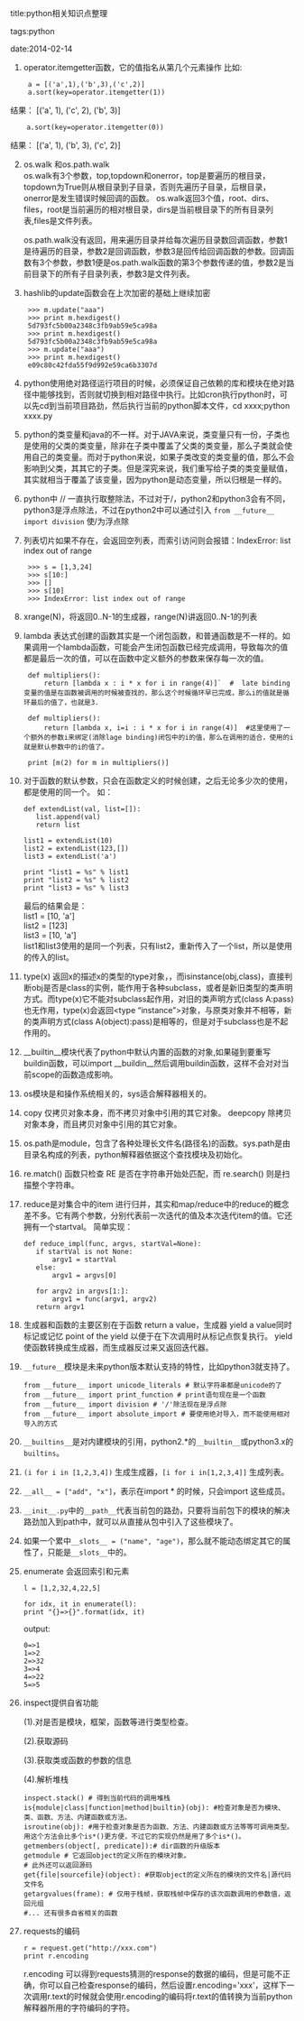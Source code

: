 title:python相关知识点整理

tags:python

date:2014-02-14

1. operator.itemgetter函数，它的值指名从第几个元素操作
比如:

        a = [('a',1),('b',3),('c',2)]
        a.sort(key=operator.itemgetter(1))
结果：
[('a', 1), ('c', 2), ('b', 3)]

        a.sort(key=operator.itemgetter(0))
结果：
[('a', 1), ('b', 3), ('c', 2)]

2. os.walk 和os.path.walk   
    os.walk有3个参数，top,topdown和onerror，top是要遍历的根目录，topdown为True则从根目录到子目录，否则先遍历子目录，后根目录，onerror是发生错误时候回调的函数。
os.walk返回3个值，root、dirs、files，root是当前遍历的相对根目录，dirs是当前根目录下的所有目录列表,files是文件列表。

    os.path.walk没有返回，用来遍历目录并给每次遍历目录数回调函数，参数1是待遍历的目录，参数2是回调函数，参数3是回传给回调函数的参数。回调函数有3个参数，参数1便是os.path.walk函数的第3个参数传递的值，参数2是当前目录下的所有子目录列表，参数3是文件列表。

3. hashlib的update函数会在上次加密的基础上继续加密
    
        >>> m.update("aaa")
        >>> print m.hexdigest()
        5d793fc5b00a2348c3fb9ab59e5ca98a
        >>> print m.hexdigest()
        5d793fc5b00a2348c3fb9ab59e5ca98a
        >>> m.update("aaa")
        >>> print m.hexdigest()
        e09c80c42fda55f9d992e59ca6b3307d


4. python使用绝对路径运行项目的时候，必须保证自己依赖的库和模块在绝对路径中能够找到，否则就切换到相对路径中执行。比如cron执行python时，可以先cd到当前项目路劲，然后执行当前的python脚本文件，cd xxxx;python xxxx.py

5. python的类变量和java的不一样。对于JAVA来说，类变量只有一份，子类也是使用的父类的类变量，除非在子类中覆盖了父类的类变量，那么子类就会使用自己的类变量。而对于python来说，如果子类改变的类变量的值，那么不会影响到父类，其其它的子类。但是深究来说，我们重写给子类的类变量赋值，其实就相当于覆盖了该变量，因为python是动态变量，所以归根是一样的。

6. python中 // 一直执行取整除法，不过对于/，python2和python3会有不同，python3是浮点除法，不过在python2中可以通过引入 `from __future__ import division` 使/为浮点除

7. 列表切片如果不存在，会返回空列表，而索引访问则会报错：IndexError: list index out of range

        >>> s = [1,3,24]
        >>> s[10:]
        >>> []
        >>> s[10]
        >>> IndexError: list index out of range

8. xrange(N)，将返回0..N-1的生成器，range(N)讲返回0..N-1的列表

9. lambda 表达式创建的函数其实是一个闭包函数，和普通函数是不一样的。如果调用一个lambda函数，可能会产生闭包函数已经完成调用，导致每次的值都是最后一次的值，可以在函数中定义额外的参数来保存每一次的值。

        def multipliers():
            return [lambda x : i * x for i in range(4)]`  #  late binding 变量的值是在函数被调用的时候被查找的，那么这个时候循环早已完成，那么i的值就是循环最后的值了，也就是3.

        def multipliers():
            return [lambda x, i=i : i * x for i in range(4)]  #这里使用了一个额外的参数i来绑定(消除lage binding)闭包中的i的值，那么在调用的适合，使用的i就是默认参数中的i的值了。

        print [m(2) for m in multipliers()]


10. 对于函数的默认参数，只会在函数定义的时候创建，之后无论多少次的使用，都是使用的同一个。
如：

        def extendList(val, list=[]):
           list.append(val)
           return list

        list1 = extendList(10)
        list2 = extendList(123,[])
        list3 = extendList('a')

        print "list1 = %s" % list1
        print "list2 = %s" % list2
        print "list3 = %s" % list3

    最后的结果会是：   
    list1 = [10, 'a']  
    list2 = [123]   
    list3 = [10, 'a']  
    list1和list3使用的是同一个列表，只有list2，重新传入了一个list，所以是使用的传入的list。

11. type(x) 返回x的描述x的类型的type对象，，而isinstance(obj,class)，直接判断obj是否是class的实例，能作用于各种subclass，或者是新旧类型的类声明方式。而type(x)它不能对subclass起作用，对旧的类声明方式(class A:pass)也无作用，type(x)会返回<type “instance”>对象，与原类对象并不相等，新的类声明方式(class A(object):pass)是相等的，但是对于subclass也是不起作用的。

12. __builtin__模块代表了python中默认内置的函数的对象,如果碰到要重写buildin函数，可以import __buildin__然后调用buildin函数，这样不会对对当前scope的函数造成影响。

13. os模块是和操作系统相关的，sys适合解释器相关的。

14. copy 仅拷贝对象本身，而不拷贝对象中引用的其它对象。 deepcopy 除拷贝对象本身，而且拷贝对象中引用的其它对象。

15. os.path是module，包含了各种处理长文件名(路径名)的函数。sys.path是由目录名构成的列表，python解释器依据这个查找模块及初始化。

16. re.match() 函数只检查 RE 是否在字符串开始处匹配，而 re.search() 则是扫描整个字符串。

17. reduce是对集合中的item 进行归并，其实和map/reduce中的reduce的概念差不多。它有两个参数，分别代表前一次迭代的值及本次迭代item的值。它还拥有一个startval。
简单实现：

        def reduce_impl(func, argvs, startVal=None):
           if startVal is not None:
               argv1 = startVal
           else:
               argv1 = argvs[0]

           for argv2 in argvs[1:]:
               argv1 = func(argv1, argv2)
           return argv1


18.  生成器和函数的主要区别在于函数 return a value，生成器 yield a value同时标记或记忆 point of the yield 以便于在下次调用时从标记点恢复执行。 yield 使函数转换成生成器，而生成器反过来又返回迭代器。

19. `__future__`模块是未来python版本默认支持的特性，比如python3就支持了。

        from __future__ import unicode_literals # 默认字符串都是unicode的了
        from __future__ import print_function # print语句现在是一个函数
        from __future__ import division # '/'除法现在是浮点除
        from __future__ import absolute_import # 要使用绝对导入，而不能使用相对导入的方式

20. `__builtins__`是对内建模块的引用，python2.*的`__builtin__`或python3.x的`builtins`。

21. `(i for i in [1,2,3,4])` 生成生成器，`[i for i in[1,2,3,4]]` 生成列表。

22. `__all__ = ["add", "x"]`，表示在import * 的时候，只会import 这些成员。

23. `__init__.py`中的`__path__`代表当前包的路劲，只要将当前包下的模块的解决路劲加入到path中，就可以从直接从包中引入了这些模块了。 

24. 如果一个累中`__slots__ = ("name", "age")`，那么就不能动态绑定其它的属性了，只能是`__slots__`中的。  

25. enumerate 会返回索引和元素
    
        l = [1,2,32,4,22,5]
  
        for idx, it in enumerate(l):
        print "{}=>{}".format(idx, it)
   
    output:
       
        0=>1
        1=>2
        2=>32
        3=>4
        4=>22
        5=>5

  
26. inspect提供自省功能

    (1).对是否是模块，框架，函数等进行类型检查。

    (2).获取源码

    (3).获取类或函数的参数的信息

    (4).解析堆栈
    
        inspect.stack() # 得到当前代码的调用堆栈
        is{module|class|function|method|builtin}(obj): #检查对象是否为模块、类、函数、方法、内建函数或方法。
        isroutine(obj): #用于检查对象是否为函数、方法、内建函数或方法等等可调用类型。用这个方法会比多个is*()更方便，不过它的实现仍然是用了多个is*()。
        getmembers(object[, predicate]):# dir函数的升级版本
        getmodule # 它返回object的定义所在的模块对象。
        # 此外还可以返回源码
        get{file|sourcefile}(object): #获取object的定义所在的模块的文件名|源代码文件名
        getargvalues(frame): # 仅用于栈帧，获取栈帧中保存的该次函数调用的参数值，返回元组
        #... 还有很多自省相关的函数


27. requests的编码 

        r = request.get("http://xxx.com")
        print r.encoding

    r.encoding 可以得到requests猜测的response的数据的编码，但是可能不正确，你可以自己检查response的编码，然后设置r.encoding='xxx'，这样下一次调用r.text的时候就会使用r.encoding的编码将r.text的值转换为当前python解释器所用的字符编码的字符。

